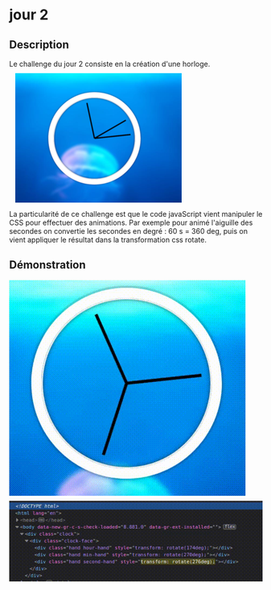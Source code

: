 # jour 2
## Description
Le challenge du jour 2 consiste en la création d'une horloge. 
<img src="medias/day2-clock.png" style="display: block; margin-left:12px; margin-top:10px" loading="lazy">

La particularité de ce challenge est que le code javaScript vient manipuler le CSS pour effectuer des animations.
Par exemple pour animé l'aiguille des secondes on convertie les secondes en degré : 60 s = 360 deg, puis on vient appliquer le résultat dans la transformation css rotate. 

## Démonstration
<img src="medias/day2-demo.gif" style="display: block;" loading="lazy">
<img src="medias/day2-demo-css.gif" style="display: block; margin-top:10px" loading="lazy">
